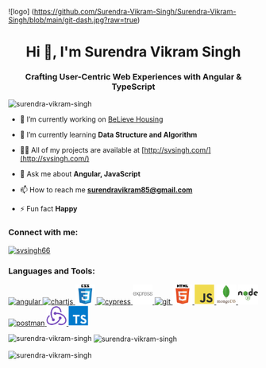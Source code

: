 ![logo] (https://github.com/Surendra-Vikram-Singh/Surendra-Vikram-Singh/blob/main/git-dash.jpg?raw=true)

<h1 align="center">Hi 👋, I'm Surendra Vikram Singh</h1>
<h3 align="center">Crafting User-Centric Web Experiences with Angular & TypeScript</h3>

<img src="https://raw.githubusercontent.com/punitkmryh/punitkmryh/master/Developer.gif" alt="" align="right" width="400">

<p align="left"> <img src="https://komarev.com/ghpvc/?username=surendra-vikram-singh&label=Profile%20views&color=0e75b6&style=flat" alt="surendra-vikram-singh" /> </p>

- 🔭 I’m currently working on [BeLieve Housing](https://www.believehousing.co.uk/)

- 🌱 I’m currently learning **Data Structure and Algorithm**

- 👨‍💻 All of my projects are available at [http://svsingh.com/](http://svsingh.com/)

- 💬 Ask me about **Angular, JavaScript**

- 📫 How to reach me **surendravikram85@gmail.com**

- ⚡ Fun fact **Happy**

<h3 align="left">Connect with me:</h3>
<p align="left">
<a href="https://linkedin.com/in/svsingh66" target="blank"><img align="center" src="https://raw.githubusercontent.com/rahuldkjain/github-profile-readme-generator/master/src/images/icons/Social/linked-in-alt.svg" alt="svsingh66" height="30" width="40" /></a>
</p>

<h3 align="left">Languages and Tools:</h3>
<p align="left"> <a href="https://angular.io" target="_blank" rel="noreferrer"> <img src="https://angular.io/assets/images/logos/angular/angular.svg" alt="angular" width="40" height="40"/> </a> <a href="https://www.chartjs.org" target="_blank" rel="noreferrer"> <img src="https://www.chartjs.org/media/logo-title.svg" alt="chartjs" width="40" height="40"/> </a> <a href="https://www.w3schools.com/css/" target="_blank" rel="noreferrer"> <img src="https://raw.githubusercontent.com/devicons/devicon/master/icons/css3/css3-original-wordmark.svg" alt="css3" width="40" height="40"/> </a> <a href="https://www.cypress.io" target="_blank" rel="noreferrer"> <img src="https://raw.githubusercontent.com/simple-icons/simple-icons/6e46ec1fc23b60c8fd0d2f2ff46db82e16dbd75f/icons/cypress.svg" alt="cypress" width="40" height="40"/> </a> <a href="https://expressjs.com" target="_blank" rel="noreferrer"> <img src="https://raw.githubusercontent.com/devicons/devicon/master/icons/express/express-original-wordmark.svg" alt="express" width="40" height="40"/> </a> <a href="https://git-scm.com/" target="_blank" rel="noreferrer"> <img src="https://www.vectorlogo.zone/logos/git-scm/git-scm-icon.svg" alt="git" width="40" height="40"/> </a> <a href="https://www.w3.org/html/" target="_blank" rel="noreferrer"> <img src="https://raw.githubusercontent.com/devicons/devicon/master/icons/html5/html5-original-wordmark.svg" alt="html5" width="40" height="40"/> </a> <a href="https://developer.mozilla.org/en-US/docs/Web/JavaScript" target="_blank" rel="noreferrer"> <img src="https://raw.githubusercontent.com/devicons/devicon/master/icons/javascript/javascript-original.svg" alt="javascript" width="40" height="40"/> </a> <a href="https://www.mongodb.com/" target="_blank" rel="noreferrer"> <img src="https://raw.githubusercontent.com/devicons/devicon/master/icons/mongodb/mongodb-original-wordmark.svg" alt="mongodb" width="40" height="40"/> </a> <a href="https://nodejs.org" target="_blank" rel="noreferrer"> <img src="https://raw.githubusercontent.com/devicons/devicon/master/icons/nodejs/nodejs-original-wordmark.svg" alt="nodejs" width="40" height="40"/> </a> <a href="https://postman.com" target="_blank" rel="noreferrer"> <img src="https://www.vectorlogo.zone/logos/getpostman/getpostman-icon.svg" alt="postman" width="40" height="40"/> </a> <a href="https://redux.js.org" target="_blank" rel="noreferrer"> <img src="https://raw.githubusercontent.com/devicons/devicon/master/icons/redux/redux-original.svg" alt="redux" width="40" height="40"/> </a> <a href="https://www.typescriptlang.org/" target="_blank" rel="noreferrer"> <img src="https://raw.githubusercontent.com/devicons/devicon/master/icons/typescript/typescript-original.svg" alt="typescript" width="40" height="40"/> </a> </p>

<p><img align="left" src="https://github-readme-stats.vercel.app/api/top-langs?username=surendra-vikram-singh&show_icons=true&locale=en&layout=compact" alt="surendra-vikram-singh" /></p>

<p>&nbsp;<img align="center" src="https://github-readme-stats.vercel.app/api?username=surendra-vikram-singh&show_icons=true&locale=en" alt="surendra-vikram-singh" /></p>

<p><img align="center" src="https://github-readme-streak-stats.herokuapp.com/?user=surendra-vikram-singh&" alt="surendra-vikram-singh" /></p>
